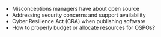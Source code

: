 - Misconceptions managers have about open source
- Addressing security concerns and support availability
- Cyber Resilience Act (CRA) when publishing software
- How to properly budget or allocate resources for OSPOs?

